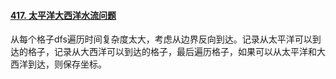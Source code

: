 #### [417. 太平洋大西洋水流问题](https://leetcode.cn/problems/pacific-atlantic-water-flow/)

从每个格子dfs遍历时间复杂度太大，考虑从边界反向到达。记录从太平洋可以到达的格子，记录从大西洋可以到达的格子，最后遍历格子，如果可以从太平洋和大西洋到达，则保存坐标。